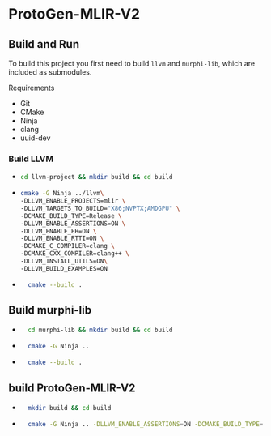 # ProtoGen-MLIR-V2

## Build and Run

To build this project you first need to build `llvm` and `murphi-lib`, which are included as submodules.

Requirements
- Git
- CMake
- Ninja
- clang
- uuid-dev


### Build LLVM
- ```zsh 
  cd llvm-project && mkdir build && cd build
  ```

- ```zsh 
  cmake -G Ninja ../llvm\
  -DLLVM_ENABLE_PROJECTS=mlir \
  -DLLVM_TARGETS_TO_BUILD="X86;NVPTX;AMDGPU" \
  -DCMAKE_BUILD_TYPE=Release \
  -DLLVM_ENABLE_ASSERTIONS=ON \
  -DLLVM_ENABLE_EH=ON \
  -DLLVM_ENABLE_RTTI=ON \
  -DCMAKE_C_COMPILER=clang \
  -DCMAKE_CXX_COMPILER=clang++ \
  -DLLVM_INSTALL_UTILS=ON\
  -DLLVM_BUILD_EXAMPLES=ON
  ```
- ```zsh
    cmake --build .
  ```


## Build murphi-lib
- ```zsh 
    cd murphi-lib && mkdir build && cd build
    ```
- ```zsh 
    cmake -G Ninja ..
    ```
- ```zsh 
    cmake --build .
    ```


## build ProtoGen-MLIR-V2

- ```zsh 
    mkdir build && cd build
    ```

- ```zsh 
    cmake -G Ninja .. -DLLVM_ENABLE_ASSERTIONS=ON -DCMAKE_BUILD_TYPE=DEBUG
    ```
